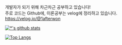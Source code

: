 개발자가 되기 위해 차근차근 공부하고 있습니다! <br>
주로 코드는 Github에, 이론공부는 velog에 정리하고 있습니다. 
https://velog.io/@1afterwon


[![*'s github stats](https://github-readme-stats.vercel.app/api?username=1AfterWon&show_icons=true&theme=highcontrast)](https://github.com/1AfterWon)


[![Top Langs](https://github-readme-stats.vercel.app/api/top-langs/?username=1AfterWon)](https://github.com/1AfterWon/github-readme-stats)


<!-- 
![header](https://capsule-render.vercel.app/api?type=rounded&color=auto&height=300&section=header&text=깃허브%20특강&fontSize=90)
![C](https://img.shields.io/badge/-C-123456?style=flat-square&logo=C&logoColor=black)
![자바](https://img.shields.io/badge/-자바-007396?style=flat&logo=Java&logoColor=ffffff)
![Spring](https://img.shields.io/badge/-Spring-6DB33F?style=for-the-badge&logo=Spring&logoColor=white)
![TypeScript](https://img.shields.io/badge/-TypeScript-3178C6?style=flat-square&logo=TypeScript&logoColor=white)
![Serverless](https://img.shields.io/badge/-Serverless-FD5750?style=flat-square&logo=Serverless&logoColor=magenta)
![MariaDB](https://img.shields.io/badge/-MariaDB-1F305F?style=flat-square&logo=mariadb&logoColor=white)


Sry. Fixing :( 
--!>
